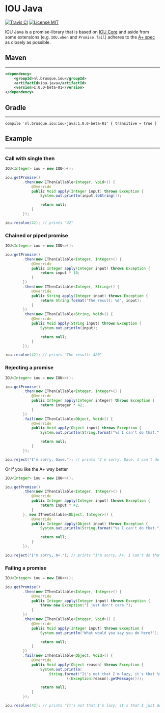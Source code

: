 <!--
The MIT License (MIT)

Copyright (c) 2016 Ely Deckers

Permission is hereby granted, free of charge, to any person obtaining a copy
of this software and associated documentation files (the "Software"), to deal
in the Software without restriction, including without limitation the rights
to use, copy, modify, merge, publish, distribute, sublicense, and/or sell
copies of the Software, and to permit persons to whom the Software is
furnished to do so, subject to the following conditions:

The above copyright notice and this permission notice shall be included in all
copies or substantial portions of the Software.

THE SOFTWARE IS PROVIDED "AS IS", WITHOUT WARRANTY OF ANY KIND, EXPRESS OR
IMPLIED, INCLUDING BUT NOT LIMITED TO THE WARRANTIES OF MERCHANTABILITY,
FITNESS FOR A PARTICULAR PURPOSE AND NONINFRINGEMENT. IN NO EVENT SHALL THE
AUTHORS OR COPYRIGHT HOLDERS BE LIABLE FOR ANY CLAIM, DAMAGES OR OTHER
LIABILITY, WHETHER IN AN ACTION OF CONTRACT, TORT OR OTHERWISE, ARISING FROM,
OUT OF OR IN CONNECTION WITH THE SOFTWARE OR THE USE OR OTHER DEALINGS IN THE
SOFTWARE.
-->

# IOU Java

[![Travis CI](https://travis-ci.org/ioweyou/iou-java.svg)](https://travis-ci.org/ioweyou/iou-java)
[![License MIT](https://img.shields.io/:license-mit-blue.svg)](http://badges.mit-license.org)

IOU Java is a promise-library that is based on [IOU Core](https://github.com/ioweyou/iou-core) and aside from some extensions (e.g. `IOU.when` and `Promise.fail`) adheres to the [A+ spec](https://github.com/promises-aplus/promises-spec) as closely as possible.

## Maven
-----
```xml
<dependency>
    <groupId>nl.brusque.iou</groupId>
    <artifactId>iou-java</artifactId>
    <version>1.0.0-beta-01</version>
</dependency>
```

## Gradle
-----
```
compile 'nl.brusque.iou:iou-java:1.0.0-beta-01' { transitive = true }
```

## Example
-----
### Call with single then

```java
IOU<Integer> iou = new IOU<>();

iou.getPromise()
        .then(new IThenCallable<Integer, Void>() {
            @Override
            public Void apply(Integer input) throws Exception {
                System.out.println(input.toString());

                return null;
            }
        });

iou.resolve(42); // prints "42"
```

### Chained or piped promise
```java
IOU<Integer> iou = new IOU<>();

iou.getPromise()
        .then(new IThenCallable<Integer, Integer>() {
            @Override
            public Integer apply(Integer input) throws Exception {
                return input * 10;
            }
        })
        .then(new IThenCallable<Integer, String>() {
            @Override
            public String apply(Integer input) throws Exception {
                return String.format("The result: %d", input);
            }
        })
        .then(new IThenCallable<String, Void>() {
            @Override
            public Void apply(String input) throws Exception {
                System.out.println(input);

                return null;
            }
        });

iou.resolve(42); // prints "The result: 420"
```
### Rejecting a promise
```java
IOU<Integer> iou = new IOU<>();

iou.getPromise()
        .then(new IThenCallable<Integer, Integer>() {
            @Override
            public Integer apply(Integer integer) throws Exception {
                return integer * 42;
            }
        })
        .fail(new IThenCallable<Object, Void>() {
            @Override
            public Void apply(Object input) throws Exception {
                System.out.println(String.format("%s I can't do that.", input));

                return null;
            }
        });

iou.reject("I'm sorry, Dave."); // prints "I'm sorry, Dave. I can't do that."
```
Or if you like the A+ way better
```java
IOU<Integer> iou = new IOU<>();

iou.getPromise()
        .then(new IThenCallable<Integer, Integer>() {
            @Override
            public Integer apply(Integer input) throws Exception {
                return input * 42;
            }
        }, new IThenCallable<Object, Integer>() {
            @Override
            public Integer apply(Object input) throws Exception {
                System.out.println(String.format("%s I can't do that.", input));

                return null;
            }
        });

iou.reject("I'm sorry, A+."); // prints "I'm sorry, A+. I can't do that."
```
### Failing a promise
```java
IOU<Integer> iou = new IOU<>();

iou.getPromise()
        .then(new IThenCallable<Integer, Integer>() {
            @Override
            public Integer apply(Integer input) throws Exception {
                throw new Exception("I just don't care.");
            }
        })
        .then(new IThenCallable<Integer, Void>() {
            @Override
            public Void apply(Integer input) throws Exception {
                System.out.println("What would you say you do here?");

                return null;
            }
        })
        .fail(new IThenCallable<Object, Void>() {
            @Override
            public Void apply(Object reason) throws Exception {
                System.out.println(
                    String.format("It's not that I'm lazy, it's that %s",
                            ((Exception)reason).getMessage()));

                return null;
            }
        });

iou.resolve(42); // prints "It's not that I'm lazy, it's that I just don't care."
```
